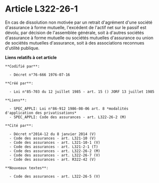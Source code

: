 # Article L322-26-1

En cas de dissolution non motivée par un retrait d'agrément d'une société d'assurance à forme mutuelle, l'excédent de l'actif
net sur le passif est dévolu, par décision de l'assemblée générale, soit à d'autres sociétés d'assurance à forme mutuelle ou
sociétés mutuelles d'assurance ou union de sociétés mutuelles d'assurance, soit à des associations reconnues d'utilité
publique.

**Liens relatifs à cet article**

	**Codifié par**:

	  - Décret n°76-666 1976-07-16

	**Créé par**:

	  - Loi n°85-703 du 12 juillet 1985 - art. 15 () JORF 13 juillet 1985

	**Liens**:

	  - SPEC_APPLI: Loi n°86-912 1986-08-06 art. 8 *modalités d'application des privatisations*
	  - SPEC_APPLI: Code des assurances - art. L322-26-2 (M)

	**Cité par**:

	  - Décret n°2014-12 du 8 janvier 2014 (V)
	  - Code des assurances - art. L321-10 (V)
	  - Code des assurances - art. L321-10-1 (V)
	  - Code des assurances - art. L321-2-1 (T)
	  - Code des assurances - art. L322-26-2 (M)
	  - Code des assurances - art. L322-26-7 (V)
	  - Code des assurances - art. R322-42 (V)

	**Nouveaux textes**:

	  - Code des assurances - art. L322-26-5 (V)

